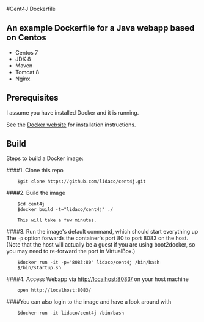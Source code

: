 #Cent4J Dockerfile

An example Dockerfile for a Java webapp based on Centos
----
 * Centos 7
 * JDK 8
 * Maven
 * Tomcat 8
 * Nginx

Prerequisites
-----
I assume you have installed Docker and it is running.

See the [Docker website](http://www.docker.io/gettingstarted/#h_installation) for installation instructions.

Build
-----
Steps to build a Docker image:

####1. Clone this repo

        $git clone https://github.com/lidaco/cent4j.git

####2. Build the image

        $cd cent4j
        $docker build -t="lidaco/cent4j" ./

        This will take a few minutes.

####3. Run the image's default command, which should start everything up
The `-p` option forwards the container's port 80 to port 8083 on the host.
(Note that the host will actually be a guest if you are using boot2docker, so you may need to re-forward the port in VirtualBox.)

        $docker run -it -p="8083:80" lidaco/cent4j /bin/bash
        $/bin/startup.sh

####4. Access Webapp via [http://localhost:8083/](http://localhost:8083/) on your host machine

        open http://localhost:8083/

####You can also login to the image and have a look around with

        $docker run -it lidaco/cent4j /bin/bash
    